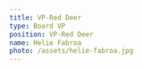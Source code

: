 ```yaml
---
title: VP-Red Deer
type: Board VP
position: VP-Red Deer
name: Helie Fabroa
photo: /assets/helie-fabroa.jpg
---
```


